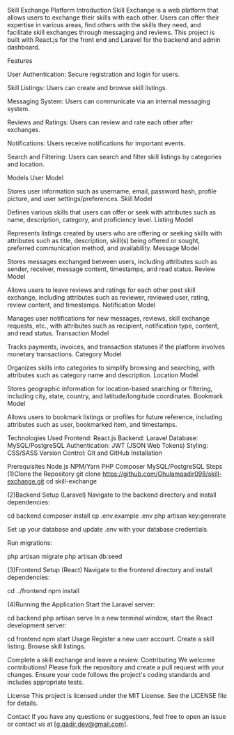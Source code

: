 Skill Exchange Platform
Introduction
Skill Exchange is a web platform that allows users to exchange their skills with each other. Users can offer their expertise in various areas, find others with the skills they need, and facilitate skill exchanges through messaging and reviews. This project is built with React.js for the front end and Laravel for the backend and admin dashboard.

Features

User Authentication: Secure registration and login for users.

Skill Listings: Users can create and browse skill listings.

Messaging System: Users can communicate via an internal messaging system.

Reviews and Ratings: Users can review and rate each other after exchanges.

Notifications: Users receive notifications for important events.

Search and Filtering: Users can search and filter skill listings by categories and location.

Models
User Model

Stores user information such as username, email, password hash, profile picture, and user settings/preferences.
Skill Model

Defines various skills that users can offer or seek with attributes such as name, description, category, and proficiency level.
Listing Model

Represents listings created by users who are offering or seeking skills with attributes such as title, description, skill(s) being offered or sought, preferred communication method, and availability.
Message Model

Stores messages exchanged between users, including attributes such as sender, receiver, message content, timestamps, and read status.
Review Model

Allows users to leave reviews and ratings for each other post skill exchange, including attributes such as reviewer, reviewed user, rating, review content, and timestamps.
Notification Model

Manages user notifications for new messages, reviews, skill exchange requests, etc., with attributes such as recipient, notification type, content, and read status.
Transaction Model

Tracks payments, invoices, and transaction statuses if the platform involves monetary transactions.
Category Model

Organizes skills into categories to simplify browsing and searching, with attributes such as category name and description.
Location Model

Stores geographic information for location-based searching or filtering, including city, state, country, and latitude/longitude coordinates.
Bookmark Model

Allows users to bookmark listings or profiles for future reference, including attributes such as user, bookmarked item, and timestamps.

Technologies Used
Frontend: React.js
Backend: Laravel
Database: MySQL/PostgreSQL
Authentication: JWT (JSON Web Tokens)
Styling: CSS/SASS
Version Control: Git and GitHub
Installation

Prerequisites
Node.js
NPM/Yarn
PHP
Composer
MySQL/PostgreSQL
Steps
(1)Clone the Repository
git clone https://github.com/Ghulamqadir098/skill-exchange.git
cd skill-exchange

(2)Backend Setup (Laravel)
Navigate to the backend directory and install dependencies:


cd backend
composer install
cp .env.example .env
php artisan key:generate

Set up your database and update .env with your database credentials.

Run migrations:

php artisan migrate
php artisan db:seed

(3)Frontend Setup (React)
Navigate to the frontend directory and install dependencies:


cd ../frontend
npm install

(4)Running the Application
Start the Laravel server:

cd backend
php artisan serve
In a new terminal window, start the React development server:

cd frontend
npm start
Usage
Register a new user account.
Create a skill listing.
Browse skill listings.

Complete a skill exchange and leave a review.
Contributing
We welcome contributions! Please fork the repository and create a pull request with your changes. Ensure your code follows the project's coding standards and includes appropriate tests.

License
This project is licensed under the MIT License. See the LICENSE file for details.

Contact
If you have any questions or suggestions, feel free to open an issue or contact us at [g.qadir.dev@gmail.com].
